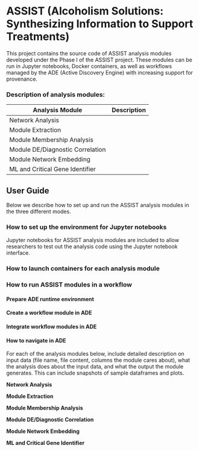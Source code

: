 # ASSIST (Alcoholism Solutions: Synthesizing Information to Support Treatments)

This project contains the source code of ASSIST analysis modules developed under the Phase I of the ASSIST project. These modules can be run in Jupyter notebooks, Docker containers, as well as workflows managed by the ADE (Active Discovery Engine) with increasing support for provenance.

### Description of analysis modules:
| Analysis Module | Description |
|-------|-------------|
| Network Analysis | <brief description> |
| Module Extraction | <brief description> |
| Module Membership Analysis | <brief description> |
| Module DE/Diagnostic Correlation | <brief description> |
| Module Network Embedding |<brief description> |
| ML and Critical Gene Identifier | <brief description> |


## User Guide
Below we describe how to set up and run the ASSIST analysis modules in the three different modes.

### How to set up the environment for Jupyter notebooks
Jupyter notebooks for ASSIST analysis modules are included to allow researchers to test out the analysis code using the Jupyter notebook interface.

### How to launch containers for each analysis module

### How to run ASSIST modules in a workflow

#### Prepare ADE runtime environment

#### Create a workflow module in ADE

#### Integrate workflow modules in ADE

#### How to navigate in ADE


For each of the analysis modules below, include detailed description on input data (file name, file content, columns the module cares about), what the analysis does about the input data, and what the output the module generates. This can include snapshots of sample dataframes and plots.

**Network Analysis**

**Module Extraction**

**Module Membership Analysis**

**Module DE/Diagnostic Correlation**

**Module Network Embedding**

**ML and Critical Gene Identifier**
